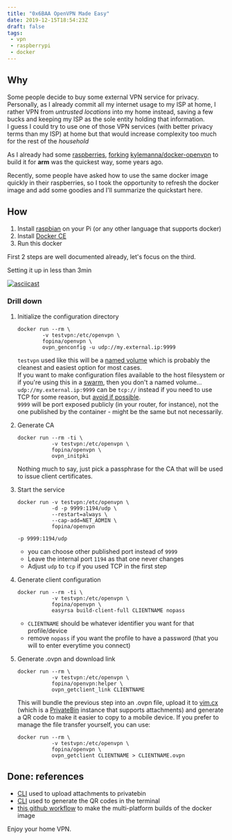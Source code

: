 ```yaml
---
title: "0x6BAA OpenVPN Made Easy"
date: 2019-12-15T18:54:23Z
draft: false
tags:
 - vpn
 - raspberrypi
 - docker
---
```


## Why

Some people decide to buy some external VPN service for privacy.  
Personally, as I already commit all my internet usage to my ISP at home, I rather VPN from *untrusted locations* into my home instead, saving a few bucks and keeping my ISP as the sole entity holding that information.  
I guess I could try to use one of those VPN services (with better privacy terms than my ISP) at home but that would increase complexity too much for the rest of the *household*

As I already had some [raspberries](https://www.raspberrypi.org/), [forking](https://github.com/fopina/docker-openvpn/) [kylemanna/docker-openvpn](https://github.com/kylemanna/docker-openvpn/) to build it for **arm** was the quickest way, some years ago.

Recently, some people have asked how to use the same docker image quickly in their raspberries, so I took the opportunity to refresh the docker image and add some goodies and I'll summarize the quickstart here.

## How

1. Install [raspbian](https://www.raspberrypi.org/documentation/installation/installing-images/README.md) on your Pi (or any other language that supports docker)
2. Install [Docker CE](https://docs.docker.com/v17.09/engine/installation/linux/docker-ce/debian/)
3. Run this docker

First 2 steps are well documented already, let's focus on the third.

Setting it up in less than 3min

[![asciicast](https://asciinema.org/a/2vyMJDZ76nTQQz3uvIxNyWoCF.svg)](https://asciinema.org/a/2vyMJDZ76nTQQz3uvIxNyWoCF)

### Drill down

1. Initialize the configuration directory
    ```shell
    docker run --rm \
            -v testvpn:/etc/openvpn \
            fopina/openvpn \
            ovpn_genconfig -u udp://my.external.ip:9999
    ```

    `testvpn` used like this will be a [named volume](https://docs.docker.com/storage/volumes/) which is probably the cleanest and easiest option for most cases.  
    If you want to make configuration files available to the host filesystem or if you're using this in a [swarm](https://docs.docker.com/engine/swarm/), then you don't a named volume...  
    `udp://my.external.ip:9999` can be `tcp://` instead if you need to use TCP for some reason, but [avoid if possible](http://sites.inka.de/bigred/devel/tcp-tcp.html).  
    `9999` will be port exposed publicly (in your router, for instance), not the one published by the container - might be the same but not necessarily.

2. Generate CA
    ```shell
    docker run --rm -ti \
               -v testvpn:/etc/openvpn \
               fopina/openvpn \
               ovpn_initpki
    ```
    Nothing much to say, just pick a passphrase for the CA that will be used to issue client certificates.

3. Start the service
    ```shell
    docker run -v testvpn:/etc/openvpn \
               -d -p 9999:1194/udp \
               --restart=always \
               --cap-add=NET_ADMIN \
               fopina/openvpn
    ```
    `-p 9999:1194/udp`
    * you can choose other published port instead of `9999` 
    * Leave the internal port `1194` as that one never changes
    * Adjust `udp` to `tcp` if you used TCP in the first step

4. Generate client configuration
    ```shell
    docker run --rm -ti \
               -v testvpn:/etc/openvpn \
               fopina/openvpn \
               easyrsa build-client-full CLIENTNAME nopass
    ```
    * `CLIENTNAME` should be whatever identifier you want for that profile/device
    * remove `nopass` if you want the profile to have a password (that you will to enter everytime you connect)

5. Generate .ovpn and download link
    ```shell
    docker run --rm \
               -v testvpn:/etc/openvpn \
               fopina/openvpn:helper \
               ovpn_getclient_link CLIENTNAME
    ```
    This will bundle the previous step into an .ovpn file, upload it to [vim.cx](https://vim.cx) (which is a [PrivateBin](https://privatebin.info/) instance that supports attachments) and generate a QR code to make it easier to copy to a mobile device.
    If you prefer to manage the file transfer yourself, you can use:
    ```shell
    docker run --rm \
               -v testvpn:/etc/openvpn \
               fopina/openvpn \
               ovpn_getclient CLIENTNAME > CLIENTNAME.ovpn
    ```

## Done: references

* [CLI](https://github.com/fopina/privatebin) used to upload attachments to privatebin
* [CLI](https://github.com/fumiyas/qrc) used to generate the QR codes in the terminal
* [this github workflow](https://github.com/fopina/docker-openvpn/blob/master/.github/workflows/main.yml) to make the multi-platform builds of the docker image

Enjoy your home VPN.
